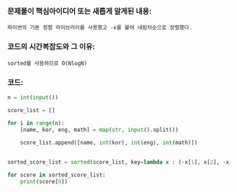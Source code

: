 ### 문제풀이 핵심아이디어 또는 새롭게 알게된 내용: 
    파이썬의 기본 정렬 라이브러리를 사용했고 -x를 붙여 내림차순으로 정렬했다.
    
    
### 코드의 시간복잡도와 그 이유:
    sorted를 사용하므로 O(NlogN)
    
### 코드:
```python
n = int(input())

score_list = []

for i in range(n):
    [name, kor, eng, math] = map(str, input().split())
    
    score_list.append([name, int(kor), int(eng), int(math)])
    

sorted_score_list = sorted(score_list, key=lambda x : (-x[1], x[2], -x[3], x[0]))

for score in sorted_score_list:
    print(score[0])
```
